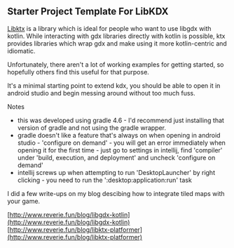 ## Starter Project Template For LibKDX

[Libktx](https://libktx.github.io/) is a library which is ideal for people who want to use libgdx with kotlin. While interacting with gdx libraries 
directly with kotlin is possible, ktx provides libraries which wrap gdx and make using it more kotlin-centric and idiomatic.

Unfortunately, there aren't a lot of working examples for getting started, so hopefully others find this useful for that purpose.

It's a minimal starting point to extend kdx, you should be able to open it in android studio and begin messing around without too much fuss.

Notes  

- this was developed using gradle 4.6 - I'd recommend just installing that version of gradle and not using the gradle wrapper.  
- gradle doesn't like a feature that's always on when opening in android studio - 'configure on demand' - you will get an error immediately when opening it for the first time - just go to settings in intellij, find 'compiler' under 'build, execution, and deployment' and uncheck 'configure on demand'  
- intellij screws up when attempting to run 'DesktopLauncher' by right clicking - you need to run the ':desktop:application:run' task  

I did a few write-ups on my blog descibing how to integrate tiled maps with your game.

[http://www.reverie.fun/blog/libgdx-kotlin](http://www.reverie.fun/blog/libgdx-kotlin)  
[http://www.reverie.fun/blog/libktx-platformer](http://www.reverie.fun/blog/libktx-platformer)  

